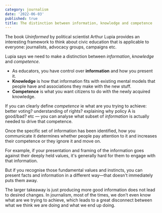 ```yaml
---
category: journalism
date: '2022-06-03'
published: true
title: The distinction between information, knowledge and competence
---
```


The book *Uninformed* by political scientist Arthur Lupia provides an interesting framework to think about civic education that is applicable to everyone: journalists, advocacy groups, campaigns etc.   

Lupia says we need to make a distinction between *information*, *knowledge* and *competence*. 

- As educators, you have control over **information** and how you present it. 
- **Knowledge** is how that information fits with existing mental models that people have and associations they make with the new stuff. 
- **Competence** is what you want citizens to do with the newly acquired knowledge. 
 
If you can clearly define *competence* ie what are you trying to achieve: better voting? understanding of rights? explaining why policy A is good/bad? etc — you can analyse what subset of *information* is actually needed to drive that competence. 

Once the specific set of information has been identified, how you communicate it determines whether people pay attention to it and increases their competence or they ignore it and move on. 

For example, if your presentation and framing of the information goes against their deeply held values, it's generally hard for them to engage with that information. 

But if you recognise those fundamental values and instincts, you can present facts and information in a different way—that doesn't immediately puts them away. 

The larger takeaway is just producing more good information does not lead to desired changes. In journalism, most of the times, we don't even know what are we trying to achieve, which leads to a great disconnect between what we think we are doing and what we end up doing.
